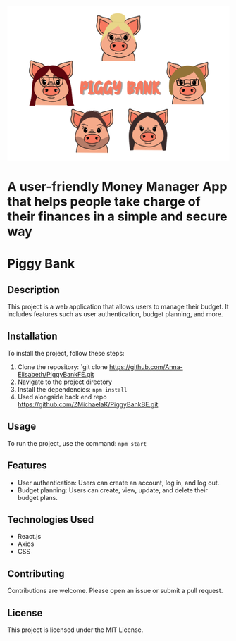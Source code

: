 ![Piggy Bank](./PiggBank.jpg)

# A user-friendly Money Manager App that helps people take charge of their finances in a simple and secure way

# Piggy Bank

## Description

This project is a web application that allows users to manage their budget. It includes features such as user authentication, budget planning, and more.

## Installation

To install the project, follow these steps:

1. Clone the repository: `git clone https://github.com/Anna-Elisabeth/PiggyBankFE.git
2. Navigate to the project directory
3. Install the dependencies: `npm install`
4. Used alongside back end repo https://github.com/ZMichaelaK/PiggyBankBE.git

## Usage

To run the project, use the command: `npm start`

## Features

- User authentication: Users can create an account, log in, and log out.
- Budget planning: Users can create, view, update, and delete their budget plans.

## Technologies Used

- React.js
- Axios
- CSS

## Contributing

Contributions are welcome. Please open an issue or submit a pull request.

## License

This project is licensed under the MIT License.
